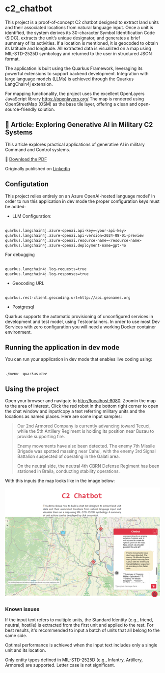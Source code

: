 # c2_chatbot

  
  

This project is a proof-of-concept C2 chatbot designed to extract land units and their associated locations from natural language input. Once a unit is identified, the system derives its 30-character Symbol Identification Code (SIDC), extracts the unit’s unique designator, and generates a brief summary of its activities. If a location is mentioned, it is geocoded to obtain its latitude and longitude. All extracted data is visualized on a map using MIL-STD-2525D symbology and returned to the user in structured JSON format.

  

The application is built using the Quarkus Framework, leveraging its powerful extensions to support backend development. Integration with large language models (LLMs) is achieved through the Quarkus LangChain4j extension.

  

  

For mapping functionality, the project uses the excellent OpenLayers JavaScript library <https://openlayers.org/> The map is rendered using OpenStreetMap (OSM) as the base tile layer, offering a clean and open-source-friendly solution.

## 📄 Article: Exploring Generative AI in Military C2 Systems

This article explores practical applications of generative AI in military Command and Control systems.

🔗 [Download the PDF](./files/Exploring_Generative_AI_for_Military_C2_Systems.pdf)

Originally published on [LinkedIn](https://www.linkedin.com/pulse/exploring-generative-ai-military-c2-systems-practical-traian-nicula-idf0f)

  

## Configutation

  

  

This project relies entirely on an Azure OpenAI-hosted language model’ In order to run this application in dev mode the proper configuration keys must be added:

  

- LLM Configuration:

```shell script

quarkus.langchain4j.azure-openai.api-key=<your-api-key>
quarkus.langchain4j.azure-openai.api-version=2024-08-01-preview
quarkus.langchain4j.azure-openai.resource-name=<resource-name>
quarkus.langchain4j.azure-openai.deployment-name=gpt-4o

```

  

For debugging

```shell script

quarkus.langchain4j.log-requests=true
quarkus.langchain4j.log-responses=true

```

  

- Geocoding URL

```shell script

quarkus.rest-client.geocoding.url=http://api.geonames.org

```

  

- Postgresql

  

Quarkus supports the automatic provisioning of unconfigured services in development and test model, using Testcontainers. In order to use most Dev Services with zero configuration you will need a working Docker container environment.
 
  

## Running the application in dev mode

You can run your application in dev mode that enables live coding using:
  

```shell script

./mvnw  quarkus:dev

```
 

## Using the project

Open your browser and navigate to <http://localhost:8080>. Zoomin the map to the area of interest. Click the red robot in the bottom right corner to open the chat window and input/copy a text referring military units and the locations as named places.
Here are some input samples:

> Our 2nd Armored Company is currently advancing toward Tecuci, while the 5th Artillery Regiment is holding its position near Buzau to provide supporting fire. 
> 
> Enemy movements have also been detected. The enemy 7th Missile Brigade was spotted massing near Cahul, with the enemy 3rd Signal Battalion suspected of operating in the Galati area.
> 
> On the neutral side, the neutral 4th CBRN Defense Regiment has been stationed in Braila, conducting stability operations.

With this inputs the map looks like in the image below:

![C2 Chatbot](files/c2_chatbot.png)


### Known issues

If the input text refers to multiple units, the Standard Identity (e.g., friend, neutral, hostile) is extracted from the first unit and applied to the rest. For best results, it's recommended to input a batch of units that all belong to the same side.

Optimal performance is achieved when the input text includes only a single unit and its location.

Only entity types defined in MIL-STD-2525D (e.g., Infantry, Artillery, Armored) are supported. Letter case is not significant.

